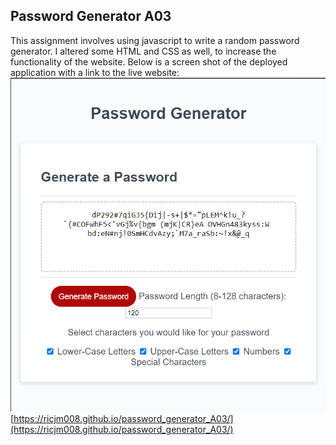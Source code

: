 ## Password Generator A03
This assignment involves using javascript to write a random password generator. I altered some HTML and CSS as well, to increase the functionality of the website. Below is a screen shot of the deployed application with a link to the live website:
![Screenshot](/images/screenshot.png)
[https://ricjm008.github.io/password_generator_A03/](https://ricjm008.github.io/password_generator_A03/)